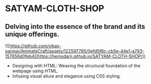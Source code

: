 # SATYAM-CLOTH-SHOP

 ## Delving into the essence of the brand and its unique offerings.
 !([https://github.com/vikas-parmar/AnimateCraft/assets/122597785/0efd5f6c-cb5e-44e1-a793-157656d0feb4](https://hemsdarji.github.io/SATYAM-CLOTH-SHOP/))

  - Designing with HTML: Weaving the structural foundation of the webpage using HTML.
  - Infusing visual allure and elegance using CSS styling.
